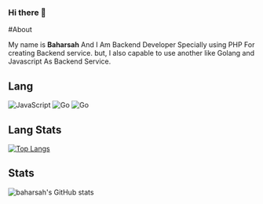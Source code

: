 ### Hi there 👋

#About

My name is **Baharsah** And I Am Backend Developer Specially using PHP For creating Backend service. but, I also capable to use another like Golang and Javascript As Backend Service.

## Lang

![JavaScript](https://img.shields.io/badge/-JavaScript-000?&logo=JavaScript)
![Go](https://img.shields.io/badge/-Go-000?&logo=Go)
![Go](https://img.shields.io/badge/-PHP-000?&logo=PHP)

## Lang Stats

[![Top Langs](https://github-readme-stats.vercel.app/api/top-langs/?username=baharsah&layout=compact&count_private=true)](https://github.com/baharsah)

## Stats

![baharsah's GitHub stats](https://github-readme-stats.vercel.app/api?username=baharsah&show_icons=true&theme=radical&show_icons=true&count_private=true)
